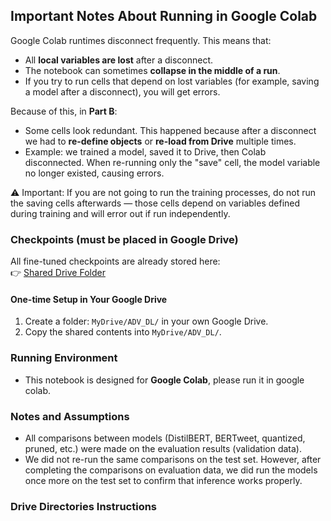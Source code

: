 ## Important Notes About Running in Google Colab

Google Colab runtimes disconnect frequently. This means that:
- All **local variables are lost** after a disconnect.
- The notebook can sometimes **collapse in the middle of a run**.
- If you try to run cells that depend on lost variables (for example, saving a model after a disconnect), you will get errors.

Because of this, in **Part B**:
- Some cells look redundant. This happened because after a disconnect we had to **re-define objects** or **re-load from Drive** multiple times.
- Example: we trained a model, saved it to Drive, then Colab disconnected. When re-running only the "save" cell, the model variable no longer existed, causing errors.

⚠️ Important:
If you are not going to run the training processes, do not run the saving cells afterwards — those cells depend on variables defined during training and will error out if run independently.

### Checkpoints (must be placed in Google Drive)

All fine-tuned checkpoints are already stored here:  
👉 [Shared Drive Folder](https://drive.google.com/drive/folders/1JgW6f8UBvL4df6QoXTAgsjZqP03H58Vf?usp=sharing)

#### One-time Setup in Your Google Drive
1. Create a folder: `MyDrive/ADV_DL/` in your own Google Drive.  
2. Copy the shared contents into `MyDrive/ADV_DL/`.

### Running Environment
- This notebook is designed for **Google Colab**, please run it in google colab.
 
### Notes and Assumptions

- All comparisons between models (DistilBERT, BERTweet, quantized, pruned, etc.) were made on the evaluation results (validation data).
- We did not re-run the same comparisons on the test set. 
However, after completing the comparisons on evaluation data, we did run the models once more on the test set to confirm that inference works properly.

 
### Drive Directories Instructions

